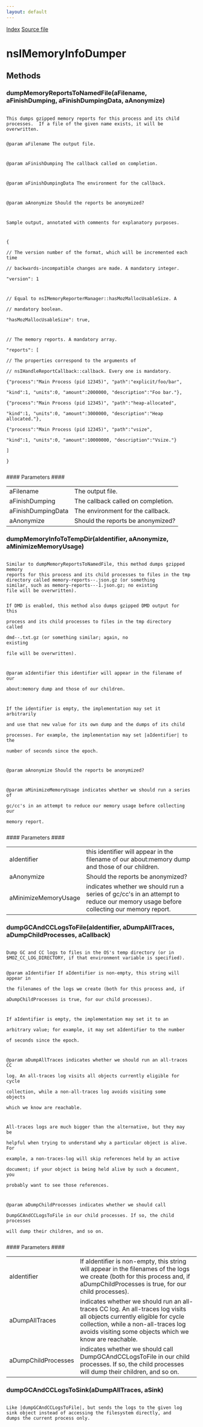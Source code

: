 ```yaml
---
layout: default
---
```

<div id='links'><a href="../index.html">Index</a>
<a href="http://dxr.mozilla.org/mozilla-central/source/xpcom/base/nsIMemoryInfoDumper.idl">Source file</a>
</div>

# nsIMemoryInfoDumper #

## Methods ##

### dumpMemoryReportsToNamedFile(aFilename, aFinishDumping, aFinishDumpingData, aAnonymize) ###
<code>  
This dumps gzipped memory reports for this process and its child  
processes.  If a file of the given name exists, it will be overwritten.  
  
@param aFilename The output file.  
  
@param aFinishDumping The callback called on completion.  
  
@param aFinishDumpingData The environment for the callback.  
  
@param aAnonymize Should the reports be anonymized?  
  
Sample output, annotated with comments for explanatory purposes.  
  
{  
  // The version number of the format, which will be incremented each time  
  // backwards-incompatible changes are made. A mandatory integer.  
  "version": 1  
  
  // Equal to nsIMemoryReporterManager::hasMozMallocUsableSize. A  
  // mandatory boolean.  
  "hasMozMallocUsableSize": true,  
  
  // The memory reports. A mandatory array.  
  "reports": [  
    // The properties correspond to the arguments of  
    // nsIHandleReportCallback::callback. Every one is mandatory.  
    {"process":"Main Process (pid 12345)", "path":"explicit/foo/bar",  
     "kind":1, "units":0, "amount":2000000, "description":"Foo bar."},  
    {"process":"Main Process (pid 12345)", "path":"heap-allocated",  
     "kind":1, "units":0, "amount":3000000, "description":"Heap allocated."},  
    {"process":"Main Process (pid 12345)", "path":"vsize",  
     "kind":1, "units":0, "amount":10000000, "description":"Vsize."}  
  ]  
}  
  
</code>
#### Parameters ####

<table>

<tr>
<td>aFilename</td>
<td>The output file.  
</td>
</tr>

<tr>
<td>aFinishDumping</td>
<td>The callback called on completion.  
</td>
</tr>

<tr>
<td>aFinishDumpingData</td>
<td>The environment for the callback.  
</td>
</tr>

<tr>
<td>aAnonymize</td>
<td>Should the reports be anonymized?  
</td>
</tr>

</table>

### dumpMemoryInfoToTempDir(aIdentifier, aAnonymize, aMinimizeMemoryUsage) ###
<code>  
Similar to dumpMemoryReportsToNamedFile, this method dumps gzipped memory  
reports for this process and its child processes to files in the tmp  
directory called memory-reports-<identifier>-<pid>.json.gz (or something  
similar, such as memory-reports-<identifier>-<pid>-1.json.gz; no existing  
file will be overwritten).  
  
If DMD is enabled, this method also dumps gzipped DMD output for this  
process and its child processes to files in the tmp directory called  
dmd-<identifier>-<pid>.txt.gz (or something similar; again, no existing  
file will be overwritten).  
  
@param aIdentifier this identifier will appear in the filename of our  
  about:memory dump and those of our children.  
  
  If the identifier is empty, the implementation may set it arbitrarily  
  and use that new value for its own dump and the dumps of its child  
  processes.  For example, the implementation may set |aIdentifier| to the  
  number of seconds since the epoch.  
  
@param aAnonymize Should the reports be anonymized?  
  
@param aMinimizeMemoryUsage indicates whether we should run a series of  
  gc/cc's in an attempt to reduce our memory usage before collecting our  
  memory report.  
  
</code>
#### Parameters ####

<table>

<tr>
<td>aIdentifier</td>
<td>this identifier will appear in the filename of our  
  about:memory dump and those of our children.  
</td>
</tr>

<tr>
<td>aAnonymize</td>
<td>Should the reports be anonymized?  
</td>
</tr>

<tr>
<td>aMinimizeMemoryUsage</td>
<td>indicates whether we should run a series of  
  gc/cc's in an attempt to reduce our memory usage before collecting our  
  memory report.  
</td>
</tr>

</table>

### dumpGCAndCCLogsToFile(aIdentifier, aDumpAllTraces, aDumpChildProcesses, aCallback) ###
<code>  
Dump GC and CC logs to files in the OS's temp directory (or in  
$MOZ_CC_LOG_DIRECTORY, if that environment variable is specified).  
  
@param aIdentifier If aIdentifier is non-empty, this string will appear in  
  the filenames of the logs we create (both for this process and, if  
  aDumpChildProcesses is true, for our child processes).  
  
  If aIdentifier is empty, the implementation may set it to an  
  arbitrary value; for example, it may set aIdentifier to the number  
  of seconds since the epoch.  
  
@param aDumpAllTraces indicates whether we should run an all-traces CC  
  log.  An all-traces log visits all objects currently eligible for cycle  
  collection, while a non-all-traces log avoids visiting some objects  
  which we know are reachable.  
  
  All-traces logs are much bigger than the alternative, but they may be  
  helpful when trying to understand why a particular object is alive.  For  
  example, a non-traces-log will skip references held by an active  
  document; if your object is being held alive by such a document, you  
  probably want to see those references.  
  
@param aDumpChildProcesses indicates whether we should call  
  DumpGCAndCCLogsToFile in our child processes.  If so, the child processes  
  will dump their children, and so on.  
  
  
</code>
#### Parameters ####

<table>

<tr>
<td>aIdentifier</td>
<td>If aIdentifier is non-empty, this string will appear in  
  the filenames of the logs we create (both for this process and, if  
  aDumpChildProcesses is true, for our child processes).  
</td>
</tr>

<tr>
<td>aDumpAllTraces</td>
<td>indicates whether we should run an all-traces CC  
  log.  An all-traces log visits all objects currently eligible for cycle  
  collection, while a non-all-traces log avoids visiting some objects  
  which we know are reachable.  
</td>
</tr>

<tr>
<td>aDumpChildProcesses</td>
<td>indicates whether we should call  
  DumpGCAndCCLogsToFile in our child processes.  If so, the child processes  
  will dump their children, and so on.  
</td>
</tr>

</table>

### dumpGCAndCCLogsToSink(aDumpAllTraces, aSink) ###
<code>  
Like |dumpGCAndCCLogsToFile|, but sends the logs to the given log  
sink object instead of accessing the filesystem directly, and  
dumps the current process only.  
  
</code>